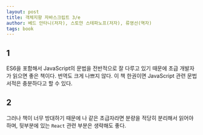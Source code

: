 ```yaml
---
layout: post
title: 객체지향 자바스크립트 3/e
author: 베드 안타니(저자), 스토얀 스테파노프(저자), 류영선(역자)
tags: book
---
```


## 1

ES6을 포함해서 JavaScript의 문법을 전반적으로 잘 다루고 있기 때문에 초급 개발자가 읽으면 좋은 책이다. 번역도 크게 나쁘지 않다. 이 책 한권이면 JavaScript 관련 문법 서적은 충분하다고 할 수 있다.

## 2

그러나 책이 너무 방대하기 때문에 나 같은 초급자라면 분량을 적당히 분리해서 읽어야 하며, 뒷부분에 있는 `React` 관련 부분은 생략해도 좋다.